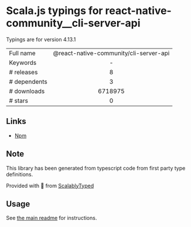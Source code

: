
# Scala.js typings for react-native-community__cli-server-api

Typings are for version 4.13.1



|                    |                 |
| ------------------ | :-------------: |
| Full name          | @react-native-community/cli-server-api |
| Keywords           | - |
| # releases         | 8 |
| # dependents       | 3 |
| # downloads        | 6718975 |
| # stars            | 0 |

## Links
- [Npm](https://www.npmjs.com/package/%40react-native-community%2Fcli-server-api)
    


## Note
This library has been generated from typescript code from first party type definitions.

Provided with :purple_heart: from [ScalablyTyped](https://github.com/oyvindberg/ScalablyTyped)

## Usage
See [the main readme](../../readme.md) for instructions.


